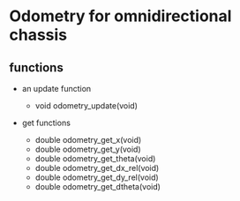 # Odometry for omnidirectional chassis
## functions
- an update function
  - void odometry_update(void)
  
- get functions
  - double odometry_get_x(void)
  - double odometry_get_y(void)
  - double odometry_get_theta(void)
  - double odometry_get_dx_rel(void)
  - double odometry_get_dy_rel(void)
  - double odometry_get_dtheta(void)
